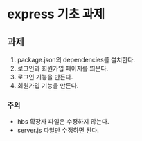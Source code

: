 # express 기초 과제

## 과제
1. package.json의 dependencies를 설치한다.
2. 로그인과 회원가입 페이지를 띄운다.
3. 로그인 기능을 만든다.
4. 회원가입 기능을 만든다.

### 주의
- hbs 확장자 파일은 수정하지 않는다.
- server.js 파일만 수정하면 된다.
